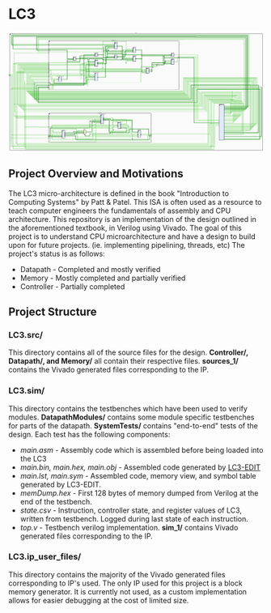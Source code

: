 # LC3
![LC3](https://github.com/adolan527/LC3-RTL/blob/master/LC3.png)
## Project Overview and Motivations
The LC3 micro-architecture is defined in the book "Introduction to Computing Systems" by Patt & Patel. 
This ISA is often used as a resource to teach computer engineers the fundamentals of assembly and CPU architecture.
This repository is an implementation of the design outlined in the aforementioned textbook, in Verilog using Vivado.
The goal of this project is to understand CPU microarchitecture and have a design to build upon for future projects. (ie. implementing pipelining, threads, etc)
The project's status is as follows: 
 - Datapath - Completed and mostly verified
 - Memory - Mostly completed and partially verified
 - Controller - Partially completed

## Project Structure
### LC3.src/
This directory contains all of the source files for the design.
**Controller/, Datapath/, and Memory/** all contain their respective files.
**sources_1/** contains the Vivado generated files corresponding to the IP. 
### LC3.sim/
This directory contains the testbenches which have been used to verify modules.
**DatapathModules/** contains some module specific testbenches for parts of the datapath. 
**SystemTests/** contains "end-to-end" tests of the design. Each test has the following components:
 - *main.asm* - Assembly code which is assembled before being loaded into the LC3
 - *main.bin, main.hex, main.obj* - Assembled code generated by [LC3-EDIT](https://highered.mheducation.com/sites/0072467509/student_view0/lc-3_simulator.html)
 - *main.lst, main.sym* - Assembled code, memory view, and symbol table generated by LC3-EDIT.
 - *memDump.hex* - First 128 bytes of memory dumped from Verilog at the end of the testbench.
 - *state.csv* - Instruction, controller state, and register values of LC3, written from testbench. Logged during last state of each instruction.
 - *top.v* - Testbench verilog implementation.
**sim_1/** contains Vivado generated files corresponding to the IP.
### LC3.ip_user_files/
This directory contains the majority of the Vivado generated files corresponding to IP's used.
The only IP used for this project is a block memory generator. 
It is currently not used, as a custom implementation allows for easier debugging at the cost of limited size.

